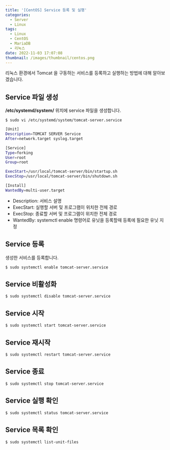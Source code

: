 ```yaml
---
title: '[CentOS] Service 등록 및 실행'
categories:
  - Server
  - Linux
tags:
  - Linux
  - CentOS
  - MariaDB
  - 리눅스
date: 2022-11-03 17:07:08
thumbnail: /images/thumbnail/centos.png
---
```


리눅스 환경에서 Tomcat 을 구동하는 서비스를 등록하고 실행하는 방법에 대해 알아보겠습니다.

## Service 파일 생성

**/etc/systemd/system/** 위치에 service 파일을 생성합니다.

```shell
$ sudo vi /etc/systemd/system/tomcat-server.service
```

```sh
[Unit]
Description=TOMCAT SERVER Service
After=network.target syslog.target

[Service]
Type=forking
User=root
Group=root

ExecStart=/usr/local/tomcat-server/bin/startup.sh
ExecStop=/usr/local/tomcat-server/bin/shutdown.sh

[Install]
WantedBy=multi-user.target
```

- Description: 서비스 설명
- ExecStart: 실행할 서버 및 프로그램이 위치한 전체 경로
- ExecStop: 종료할 서버 및 프로그램이 위치한 전체 경로
- WantedBy: systemctl enable 명령어로 유닛을 등록할때 등록에 필요한 유닛 지정

## Service 등록

생성한 서비스를 등록합니다.

```shell
$ sudo systemctl enable tomcat-server.service
```

## Service 비활성화

```shell
$ sudo systemctl disable tomcat-server.service
```

## Service 시작

```shell
$ sudo systemctl start tomcat-server.service
```

## Service 재시작

```shell
$ sudo systemctl restart tomcat-server.service
```

## Service 종료

```shell
$ sudo systemctl stop tomcat-server.service
```

## Service 실행 확인

```shell
$ sudo systemctl status tomcat-server.service
```

## Service 목록 확인

```shell
$ sudo systemctl list-unit-files
```
